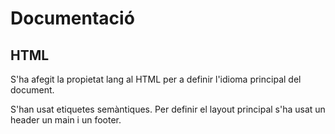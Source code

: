# Documentació

## HTML
S'ha afegit la propietat lang al HTML per a definir l'idioma principal del document.

S'han usat etiquetes semàntiques. Per definir el layout principal s'ha usat un header un main i un footer.

